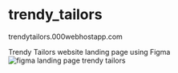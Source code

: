 # trendy_tailors
trendytailors.000webhostapp.com

 Trendy Tailors website landing page using Figma
![figma landing page trendy tailors](https://user-images.githubusercontent.com/42762293/136190424-360d1f5f-3c7a-4a72-b5fe-dc1064edb61a.png)

